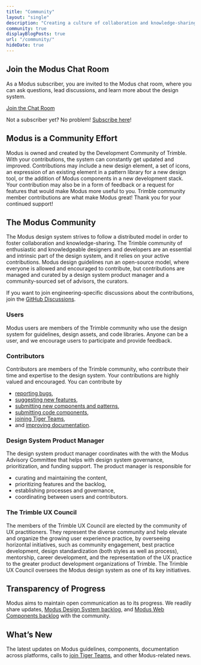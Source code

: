 ```yaml
---
title: "Community"
layout: "single"
description: "Creating a culture of collaboration and knowledge-sharing."
community: true
displayBlogPosts: true
url: "/community/"
hideDate: true
---
```


## Join the Modus Chat Room

As a Modus subscriber, you are invited to the Modus chat room, where you can ask questions, lead discussions, and learn more about the design system.

<a href="https://chat.google.com/room/AAAAexugR1k"
    class="btn btn-primary m-2" target="_blank" rel="nofollow">Join the Chat Room</a>

Not a subscriber yet? No problem! [Subscribe here](https://docs.google.com/forms/d/e/1FAIpQLSc5-PBOzJjT2Q8r5Pg7BPYzae-rz5fg5ySSBcHwfhBneUkvWg/viewform?usp=sf_link)!

## Modus is a Community Effort

Modus is owned and created by the Development Community of Trimble. With your contributions, the system can constantly get updated and improved. Contributions may include a new design element, a set of icons, an expression of an existing element in a pattern library for a new design tool, or the addition of Modus components in a new development stack. Your contribution may also be in a form of feedback or a request for features that would make Modus more useful to you. Trimble community member contributions are what make Modus great! Thank you for your continued support!

## The Modus Community

The Modus design system strives to follow a distributed model in order to foster collaboration and knowledge-sharing. The Trimble community of enthusiastic and knowledgeable designers and developers are an essential and intrinsic part of the design system, and it relies on your active contributions. Modus design guidelines run an open-source model, where everyone is allowed and encouraged to contribute, but contributions are managed and curated by a design system product manager and a community-sourced set of advisors, the curators.

If you want to join engineering-specific discussions about the contributions, join the [GitHub Discussions](https://github.com/orgs/trimble-oss/discussions).

### Users

Modus users are members of the Trimble community who use the design system for guidelines, design assets, and code libraries. Anyone can be a user, and we encourage users to participate and provide feedback.

### Contributors

Contributors are members of the Trimble community, who contribute their time and expertise to the design system. Your contributions are highly valued and encouraged. You can contribute by

- [reporting bugs](/community/contact/),
- [suggesting new features](/community/contact/),
- [submitting new components and patterns](/community/contribution-process/),
- [submitting code components](https://github.com/trimble-oss/modus-web-components/blob/main/CONTRIBUTING.md),
- [joining Tiger Teams](/community/tiger-teams/),
- and [improving documentation](/community/contact/).

### Design System Product Manager

The design system product manager coordinates with the with the Modus Advisory Committee that helps with design system governance, prioritization, and funding support. The product manager is responsible for

- curating and maintaining the content,
- prioritizing features and the backlog,
- establishing processes and governance,
- coordinating between users and contributors.

### The Trimble UX Council

The members of the Trimble UX Council are elected by the community of UX practitioners. They represent the diverse community and help elevate and organize the growing user experience practice, by overseeing horizontal initiatives, such as community engagement, best practice development, design standardization (both styles as well as process), mentorship, career development, and the representation of the UX practice to the greater product development organizations of Trimble. The Trimble UX Council oversees the Modus design system as one of its key initiatives.

## Transparency of Progress

Modus aims to maintain open communication as to its progress. We readily share updates, [Modus Design System backlog](https://github.com/orgs/trimble-oss/projects/5/views/2), and [Modus Web Components backlog](https://github.com/orgs/trimble-oss/projects/16/views/1) with the community.

## What’s New

The latest updates on Modus guidelines, components, documentation across platforms, calls to [join Tiger Teams](/community/tiger-teams/), and other Modus-related news.
